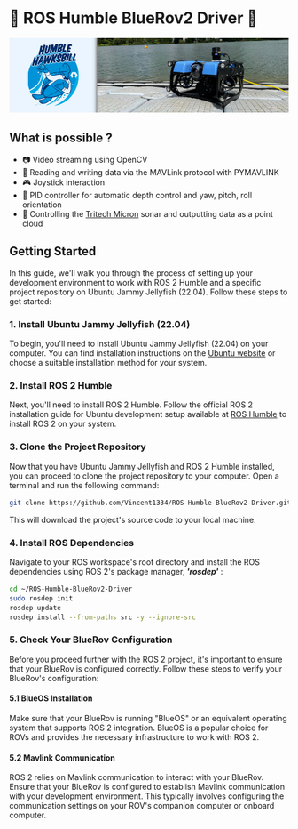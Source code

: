 # 🐢 ROS Humble BlueRov2 Driver 🌊

<p align="center">
  <img src="img/banner.jpg" />
</p>

## What is possible ?
- 📷 Video streaming using OpenCV 
- 📜 Reading and writing data via the MAVLink protocol with PYMAVLINK
- 🎮 Joystick interaction 
- 🤖 PID controller for automatic depth control and yaw, pitch, roll orientation 
- 🌊 Controlling the [Tritech Micron](https://www.tritech.co.uk/products/micron-sonar) sonar and outputting data as a point cloud 

## Getting Started
In this guide, we'll walk you through the process of setting up your development environment to work with ROS 2 Humble and a specific project repository on Ubuntu Jammy Jellyfish (22.04). Follow these steps to get started:

### 1. Install Ubuntu Jammy Jellyfish (22.04)
To begin, you'll need to install Ubuntu Jammy Jellyfish (22.04) on your computer. You can find installation instructions on the [Ubuntu website](https://ubuntu.com/download/desktop) or choose a suitable installation method for your system.

### 2. Install ROS 2 Humble
Next, you'll need to install ROS 2 Humble. Follow the official ROS 2 installation guide for Ubuntu development setup available at [ROS Humble](https://docs.ros.org/en/humble/Installation/Alternatives/Ubuntu-Development-Setup.html) to install ROS 2 on your system.

### 3. Clone the Project Repository
Now that you have Ubuntu Jammy Jellyfish and ROS 2 Humble installed, you can proceed to clone the project repository to your computer. Open a terminal and run the following command:

```bash
git clone https://github.com/Vincent1334/ROS-Humble-BlueRov2-Driver.git
```

This will download the project's source code to your local machine.

### 4. Install ROS Dependencies
Navigate to your ROS workspace's root directory and install the ROS dependencies using ROS 2's package manager, ***'rosdep'*** :

```bash
cd ~/ROS-Humble-BlueRov2-Driver
sudo rosdep init
rosdep update
rosdep install --from-paths src -y --ignore-src
```

### 5. Check Your BlueRov Configuration
Before you proceed further with the ROS 2 project, it's important to ensure that your BlueRov is configured correctly. Follow these steps to verify your BlueRov's configuration:

#### 5.1 BlueOS Installation

Make sure that your BlueRov is running "BlueOS" or an equivalent operating system that supports ROS 2 integration. BlueOS is a popular choice for ROVs and provides the necessary infrastructure to work with ROS 2.

#### 5.2 Mavlink Communication

ROS 2 relies on Mavlink communication to interact with your BlueRov. Ensure that your BlueRov is configured to establish Mavlink communication with your development environment. This typically involves configuring the communication settings on your ROV's companion computer or onboard computer.

